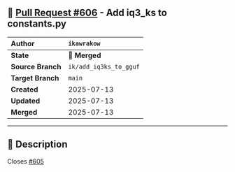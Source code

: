 ## 🔀 [Pull Request #606](https://github.com/ikawrakow/ik_llama.cpp/pull/606) - Add iq3_ks to constants.py

| **Author** | `ikawrakow` |
| :--- | :--- |
| **State** | 🔀 **Merged** |
| **Source Branch** | `ik/add_iq3ks_to_gguf` |
| **Target Branch** | `main` |
| **Created** | 2025-07-13 |
| **Updated** | 2025-07-13 |
| **Merged** | 2025-07-13 |

---

## 📄 Description

Closes [#605](https://github.com/ikawrakow/ik_llama.cpp/issues/605)